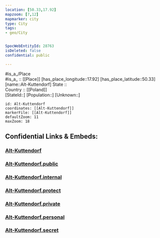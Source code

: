 ```yaml
---
location: [50.33,17.92] 
mapzoom: [7,12] 
mapmarker: city 
type: City
tags:
- geo/City


SpocWebEntityId: 28763
isDeleted: false
confidential: public

---
```

#is_a_/Place  
#is_a_ :: [[Place]] 
[has_place_longitude::17.92] 
[has_place_latitude::50.33] 
[name::Alt-Kuttendorf] 
State ::  
Country :: [[Poland]]  
[StateId::] 
[Population::] 
[Unknown::] 


```leaflet
id: Alt-Kuttendorf
coordinates: [[Alt-Kuttendorf]] 
markerFile: [[Alt-Kuttendorf]] 
defaultZoom: 11 
maxZoom: 18
```


## Confidential Links & Embeds: 

### [Alt-Kuttendorf](/_Standards/Earth/Continent/Europe/Europe~East/Poland/Provinces~Poland/Opole/City/Alt-Kuttendorf.md) 

### [Alt-Kuttendorf.public](/_public/Earth/Continent/Europe/Europe~East/Poland/Provinces~Poland/Opole/City/Alt-Kuttendorf.public.md) 

### [Alt-Kuttendorf.internal](/_internal/Earth/Continent/Europe/Europe~East/Poland/Provinces~Poland/Opole/City/Alt-Kuttendorf.internal.md) 

### [Alt-Kuttendorf.protect](/_protect/Earth/Continent/Europe/Europe~East/Poland/Provinces~Poland/Opole/City/Alt-Kuttendorf.protect.md) 

### [Alt-Kuttendorf.private](/_private/Earth/Continent/Europe/Europe~East/Poland/Provinces~Poland/Opole/City/Alt-Kuttendorf.private.md) 

### [Alt-Kuttendorf.personal](/_personal/Earth/Continent/Europe/Europe~East/Poland/Provinces~Poland/Opole/City/Alt-Kuttendorf.personal.md) 

### [Alt-Kuttendorf.secret](/_secret/Earth/Continent/Europe/Europe~East/Poland/Provinces~Poland/Opole/City/Alt-Kuttendorf.secret.md)


